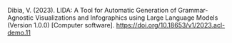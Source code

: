 Dibia, V. (2023). LIDA: A Tool for Automatic Generation of Grammar-Agnostic Visualizations and Infographics using Large Language Models (Version 1.0.0) [Computer software]. https://doi.org/10.18653/v1/2023.acl-demo.11
